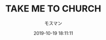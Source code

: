 ---
title: "TAKE ME TO CHURCH"
type: "manga"
layout: "single"
resources:
  - src: "**.jpg"
author: モスマン
source: "@Qc"
translation: "@路过的匿名"
typesetting: "@Qc"
tags:
  - 汉化
date: 2019-10-19 18:11:11
mediaType: manga
category: "汉化"
showWordCount: false
---